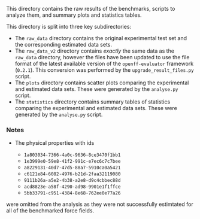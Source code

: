 This directory contains the raw results of the benchmarks, scripts to analyze them, 
and summary plots and statistics tables.

This directory is split into three key subdirectories:

- The ``raw_data`` directory contains the original experimental test set and the 
  corresponding estimated data sets.
- The ``raw_data_v2`` directory contains *exactly* the same data as the ``raw_data``
  directory, however the files have been updated to use the file format of the latest 
  available version of the ``openff-evaluator`` framework (``0.2.1``). This conversion
  was performed by the ``upgrade_result_files.py`` script.
- The ``plots`` directory contains scatter plots comparing the experimental and estimated 
  data sets. These were generated by the ``analyse.py`` script.
- The ``statistics`` directory contains summary tables of statistics comparing the 
  experimental and estimated data sets. These were generated by the ``analyse.py`` script.

### Notes

- The physical properties with ids
    
    - ``1a803034-7366-4a0c-9636-8ce3470f1bb1``
    - ``1e3999e0-59e8-41f2-991c-e7ec6c7c7bee``
    - ``a8229131-40d7-47d5-88a7-5910ca0a5421``
    - ``c6121e84-6082-4976-b21d-2faa32119080``
    - ``9111b26a-a5e2-4b38-a2e8-d9c4cbbec88d``
    - ``acd8823e-a58f-4290-ad98-9901e1f1ffce``
    - ``5bb33791-c951-4384-8e68-762ee0e77a26``

were omitted from the analysis as they were not successfully estimtated for 
all of the benchmarked force fields.
